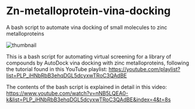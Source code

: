 # Zn-metalloprotein-vina-docking

A bash script to automate vina docking of small molecules to zinc metalloproteins

![thumbnail](https://user-images.githubusercontent.com/19835485/175773535-2696374d-e478-405b-90f8-8b43e726c7ab.png)

This is a bash script for automating virtual screening for a library of compounds by AutoDock vina docking with zinc metalloproteins, following the tutorial found in this YouTube playlist: https://youtube.com/playlist?list=PLP_iHNbRbB3ehqDGL5dcyxwTRoC3QAdBE

The contents of the bash script is explained in detail in this video: https://www.youtube.com/watch?v=nNB5LQEA0-k&list=PLP_iHNbRbB3ehqDGL5dcyxwTRoC3QAdBE&index=4&t=8s
